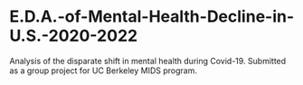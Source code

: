 # E.D.A.-of-Mental-Health-Decline-in-U.S.-2020-2022
Analysis of the disparate shift in mental health during Covid-19. Submitted as a group project for UC Berkeley MIDS program.
